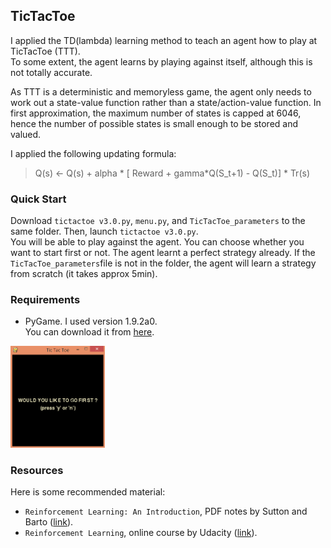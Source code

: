 ## TicTacToe
I applied the TD(lambda) learning method to teach an agent how to play at TicTacToe (TTT).  
To some extent, the agent learns by playing against itself, although this is not totally accurate.   

As TTT is a deterministic and memoryless game, the agent only needs to work out a state-value function rather than a state/action-value function. In first approximation, the maximum number of states is capped at 6046, hence the number of possible states is small enough to be stored and valued.  

I applied the following updating formula:
>Q(s) <- Q(s) + alpha * [ Reward + gamma*Q(S_t+1) - Q(S_t)] * Tr(s)

### Quick Start
Download `tictactoe v3.0.py`, `menu.py`, and `TicTacToe_parameters` to the same folder. Then, launch `tictactoe v3.0.py`.  
You will be able to play against the agent. You can choose whether you want to start first or not. 
The agent learnt a perfect strategy already. If the `TicTacToe_parameters`file is not in the folder, the agent will learn a strategy from scratch (it takes approx 5min).

### Requirements
* PyGame. I used version 1.9.2a0.  
You can download it from [here][1].  

<img src="Animation.gif" width="30%" />

### Resources
Here is some recommended material:
* `Reinforcement Learning: An Introduction`, PDF notes by Sutton and Barto ([link][2]).  
* `Reinforcement Learning`, online course by Udacity ([link][3]).

[1]: http://www.pygame.org/download.shtml
[2]: http://people.inf.elte.hu/lorincz/Files/RL_2006/SuttonBook.pdf
[3]: https://www.udacity.com/course/reinforcement-learning--ud600

